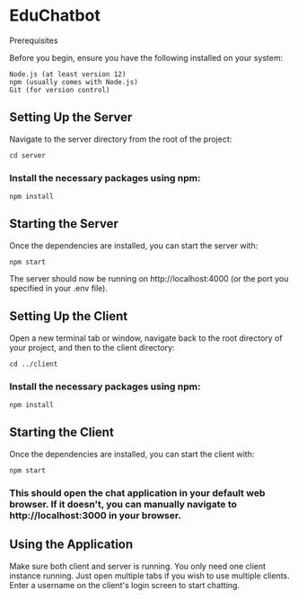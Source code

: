 # EduChatbot
Prerequisites

Before you begin, ensure you have the following installed on your system:

    Node.js (at least version 12)
    npm (usually comes with Node.js)
    Git (for version control)

## Setting Up the Server

Navigate to the server directory from the root of the project:

    cd server

### Install the necessary packages using npm:

    npm install

## Starting the Server

Once the dependencies are installed, you can start the server with:

    npm start

The server should now be running on http://localhost:4000 (or the port you specified in your .env file).

## Setting Up the Client

Open a new terminal tab or window, navigate back to the root directory of your project, and then to the client directory:

    cd ../client

### Install the necessary packages using npm:

    npm install

## Starting the Client

Once the dependencies are installed, you can start the client with:

    npm start

### This should open the chat application in your default web browser. If it doesn't, you can manually navigate to http://localhost:3000 in your browser.

## Using the Application

Make sure both client and server is running. You only need one client instance running. Just open multiple tabs if you wish to use multiple clients. Enter a username on the client's login screen to start chatting.
